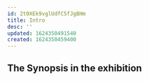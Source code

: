 ```yaml
---
id: 2t0XEk9vglUdfC5fJgBHm
title: Intro
desc: ''
updated: 1624350491540
created: 1624350459400
---
```


## The Synopsis in the exhibition
